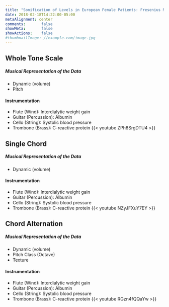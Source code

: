 ```yaml
---
title: "Sonification of Levels in European Female Patients: Fresenius Medical Care & Kuratorium fur Dialyse und Nierentransplantation e.V."
date: 2018-02-18T14:22:00-05:00
metaAlignment: center
comments:       false
showMeta:       false
showActions:    false
#thumbnailImage: //example.com/image.jpg
---
```


<!--more-->

## Whole Tone Scale

##### Musical Representation of the Data
- Dynamic (volume)
- Pitch

#### Instrumentation
- Flute (Wind): Interdialytic weight gain
- Guitar (Percussion): Albumin
- Cello (String): Systolic blood pressure
- Trombone (Brass): C-reactive protein
{{< youtube ZPh8SrgDTU4 >}}


## Single Chord
##### Musical Representation of the Data
- Dynamic (volume)

#### Instrumentation
- Flute (Wind): Interdialytic weight gain
- Guitar (Percussion): Albumin
- Cello (String): Systolic blood pressure
- Trombone (Brass): C-reactive protein
{{< youtube NZyJFXuY7EY >}}


## Chord Alternation

##### Musical Representation of the Data
- Dynamic (volume)
- Pitch Class (Octave)
- Texture

#### Instrumentation
- Flute (Wind): Interdialytic weight gain
- Guitar (Percussion): Albumin
- Cello (String): Systolic blood pressure
- Trombone (Brass): C-reactive protein
{{< youtube RGzn4fQQaYw >}}